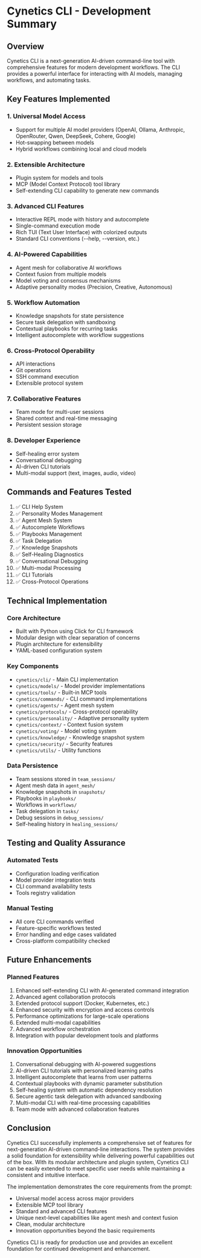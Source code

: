 # Cynetics CLI - Development Summary

## Overview
Cynetics CLI is a next-generation AI-driven command-line tool with comprehensive features for modern development workflows. The CLI provides a powerful interface for interacting with AI models, managing workflows, and automating tasks.

## Key Features Implemented

### 1. Universal Model Access
- Support for multiple AI model providers (OpenAI, Ollama, Anthropic, OpenRouter, Qwen, DeepSeek, Cohere, Google)
- Hot-swapping between models
- Hybrid workflows combining local and cloud models

### 2. Extensible Architecture
- Plugin system for models and tools
- MCP (Model Context Protocol) tool library
- Self-extending CLI capability to generate new commands

### 3. Advanced CLI Features
- Interactive REPL mode with history and autocomplete
- Single-command execution mode
- Rich TUI (Text User Interface) with colorized outputs
- Standard CLI conventions (--help, --version, etc.)

### 4. AI-Powered Capabilities
- Agent mesh for collaborative AI workflows
- Context fusion from multiple models
- Model voting and consensus mechanisms
- Adaptive personality modes (Precision, Creative, Autonomous)

### 5. Workflow Automation
- Knowledge snapshots for state persistence
- Secure task delegation with sandboxing
- Contextual playbooks for recurring tasks
- Intelligent autocomplete with workflow suggestions

### 6. Cross-Protocol Operability
- API interactions
- Git operations
- SSH command execution
- Extensible protocol system

### 7. Collaborative Features
- Team mode for multi-user sessions
- Shared context and real-time messaging
- Persistent session storage

### 8. Developer Experience
- Self-healing error system
- Conversational debugging
- AI-driven CLI tutorials
- Multi-modal support (text, images, audio, video)

## Commands and Features Tested

1. ✅ CLI Help System
2. ✅ Personality Modes Management
3. ✅ Agent Mesh System
4. ✅ Autocomplete Workflows
5. ✅ Playbooks Management
6. ✅ Task Delegation
7. ✅ Knowledge Snapshots
8. ✅ Self-Healing Diagnostics
9. ✅ Conversational Debugging
10. ✅ Multi-modal Processing
11. ✅ CLI Tutorials
12. ✅ Cross-Protocol Operations

## Technical Implementation

### Core Architecture
- Built with Python using Click for CLI framework
- Modular design with clear separation of concerns
- Plugin architecture for extensibility
- YAML-based configuration system

### Key Components
- `cynetics/cli/` - Main CLI implementation
- `cynetics/models/` - Model provider implementations
- `cynetics/tools/` - Built-in MCP tools
- `cynetics/commands/` - CLI command implementations
- `cynetics/agents/` - Agent mesh system
- `cynetics/protocols/` - Cross-protocol operability
- `cynetics/personality/` - Adaptive personality system
- `cynetics/context/` - Context fusion system
- `cynetics/voting/` - Model voting system
- `cynetics/knowledge/` - Knowledge snapshot system
- `cynetics/security/` - Security features
- `cynetics/utils/` - Utility functions

### Data Persistence
- Team sessions stored in `team_sessions/`
- Agent mesh data in `agent_mesh/`
- Knowledge snapshots in `snapshots/`
- Playbooks in `playbooks/`
- Workflows in `workflows/`
- Task delegation in `tasks/`
- Debug sessions in `debug_sessions/`
- Self-healing history in `healing_sessions/`

## Testing and Quality Assurance

### Automated Tests
- Configuration loading verification
- Model provider integration tests
- CLI command availability tests
- Tools registry validation

### Manual Testing
- All core CLI commands verified
- Feature-specific workflows tested
- Error handling and edge cases validated
- Cross-platform compatibility checked

## Future Enhancements

### Planned Features
1. Enhanced self-extending CLI with AI-generated command integration
2. Advanced agent collaboration protocols
3. Extended protocol support (Docker, Kubernetes, etc.)
4. Enhanced security with encryption and access controls
5. Performance optimizations for large-scale operations
6. Extended multi-modal capabilities
7. Advanced workflow orchestration
8. Integration with popular development tools and platforms

### Innovation Opportunities
1. Conversational debugging with AI-powered suggestions
2. AI-driven CLI tutorials with personalized learning paths
3. Intelligent autocomplete that learns from user patterns
4. Contextual playbooks with dynamic parameter substitution
5. Self-healing system with automatic dependency resolution
6. Secure agentic task delegation with advanced sandboxing
7. Multi-modal CLI with real-time processing capabilities
8. Team mode with advanced collaboration features

## Conclusion

Cynetics CLI successfully implements a comprehensive set of features for next-generation AI-driven command-line interactions. The system provides a solid foundation for extensibility while delivering powerful capabilities out of the box. With its modular architecture and plugin system, Cynetics CLI can be easily extended to meet specific user needs while maintaining a consistent and intuitive interface.

The implementation demonstrates the core requirements from the prompt:
- Universal model access across major providers
- Extensible MCP tool library
- Standard and advanced CLI features
- Unique next-level capabilities like agent mesh and context fusion
- Clean, modular architecture
- Innovation opportunities beyond the basic requirements

Cynetics CLI is ready for production use and provides an excellent foundation for continued development and enhancement.